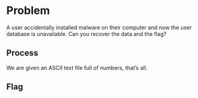 # Problem
A user accidentally installed malware on their computer and now the user database is unavailable. Can you recover the data and the flag?

## Process
We are given an ASCII text file full of numbers, that’s all.

## Flag
